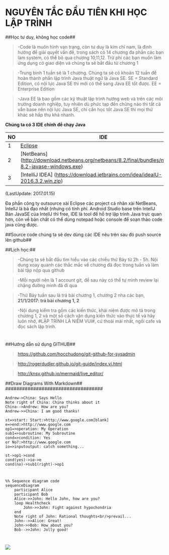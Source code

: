 NGUYÊN TẮC ĐẦU TIÊN KHI HỌC LẬP TRÌNH
=====================================
##Học tư duy, không học code##
> -Code là muôn hình vạn trạng, còn tư duy là kim chỉ nam, là định hướng để giải quyết vấn đề, trong sách có 14 chương
đa phần các bạn làm system, có thể bỏ qua chương 10,11,12. Trừ phi các bạn muốn làm ứng dụng có giao diện và chúng ta sẽ bắt đầu từ chương 1

> -Trung bình 1 tuần sẽ là 1 chương. Chúng ta sẽ có khoản 12 tuần để hoàn thành phần lập trình Java
thuật ngữ là Java SE. SE = Standard Edition, có nội lực Java SE thì mới có thể sang Java EE tốt được. EE = Enterprise Edition

> -Java EE là bao gồm các kỹ thuật lập trình hướng web và trên các môi trường doanh nghiệp, tuy nhiên dù phức tạp đến chừng nào thì tất cả vẫn base nên nội lực Java SE, chỉ cần học tốt Java SE thì mọi thứ khác sẽ hấp thụ khá nhanh.


**Chúng ta có 3 IDE chính để chạy Java**

NO | IDE             
---|-----------------
 1 |[Eclipse](https://eclipse.org/downloads/download.php?file=/technology/epp/downloads/release/neon/2/eclipse-java-neon-2-win32-x86_64.zip)      
 2 |[NetBeans] (http://download.netbeans.org/netbeans/8.2/final/bundles/netbeans-8.2-javase-windows.exe)
 3 |[IntelliJ IDEA] (https://download.jetbrains.com/idea/ideaIU-2016.3.2.win.zip)
(LastUpdate: 2017.01.15)

Đa phần công ty outsource xài Eclipse các project cá nhân xài NetBeans, IntellJ là bá đạo nhất (nhưng có tính phí. Android Studio base trên IntellJ
Bản JavaSE của IntellJ thì free, IDE là tool để hỗ trợ lập trình Java trực quan hơn, còn về bản chất có thể dùng notepad hoặc console để soạn thảo code java cũng được.

##Source code chúng ta sẽ dev dùng các IDE nêu trên sau đó push source lên github##


##Lịch học:##
> -Chúng ta sẽ bắt đầu tìm hiểu vào các chiều thứ Bảy từ 2h - 5h. Nội dung xoay quanh các thắc mắc về chương đã đọc trong tuần và làm bài tập
nộp qua github

> -Mỗi người nên là 1 account git, để sau này có thể tự mình review lại chặng đường mình đã đi qua

> -Thứ Bảy tuần sau là trả bài chương 1, chương 2 nha các bạn,  **21/1/2017: trả bài chương 1, 2**

> -Nội dung kiểm tra gồm các kiến thức, khái niệm được mô tả trong chương 1, 2 và một số cách vận dụng kiến thức vào thực tế và hãy luôn nhớ, #LẬP TRÌNH LÀ NIỀM VUI#, cứ thoải mái nhất, ngồi cafe và đọc sách lập trình.
#

##Hướng dẫn sử dụng GITHUB##
> https://github.com/hocchudong/git-github-for-sysadmin

> http://rogerdudler.github.io/git-guide/index.vi.html

> http://knsv.github.io/mermaid/live_editor/




##Draw Diagrams With Markdown##
###################################
```sequence
Andrew->China: Says Hello
Note right of China: China thinks about it
China-->Andrew: How are you?
Andrew->>China: I am good thanks!
```

```flow
st=>start: Start:>http://www.google.com[blank]
e=>end:>http://www.google.com
op1=>operation: My Operation
sub1=>subroutine: My Subroutine
cond=>condition: Yes
or No?:>http://www.google.com
io=>inputoutput: catch something...

st->op1->cond
cond(yes)->io->e
cond(no)->sub1(right)->op1
```
#
```
%% Sequence diagram code
sequenceDiagram
    participant Alice
    participant Bob
    Alice->>John: Hello John, how are you?
    loop Healthcheck
        John->>John: Fight against hypochondria
    end
    Note right of John: Rational thoughts<br/>prevail...
    John-->>Alice: Great!
    John->>Bob: How about you?
    Bob-->>John: Jolly good!
```
#
<img src="http://image.prntscr.com/image/e03c941747844484968dcd85772e0865.png">
